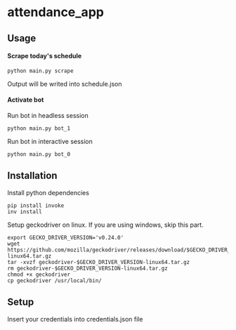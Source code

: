 # attendance_app
## Usage
#### Scrape today's schedule
```
python main.py scrape
```
Output will be writed into schedule.json 

#### Activate bot
Run bot in headless session
```
python main.py bot_1
```
Run bot in interactive session
```
python main.py bot_0
```

## Installation
Install python dependencies
```
pip install invoke
inv install
```
Setup geckodriver on linux. If you are using windows, skip this part.
```
export GECKO_DRIVER_VERSION='v0.24.0'
wget https://github.com/mozilla/geckodriver/releases/download/$GECKO_DRIVER_VERSION/geckodriver-$GECKO_DRIVER_VERSION-linux64.tar.gz
tar -xvzf geckodriver-$GECKO_DRIVER_VERSION-linux64.tar.gz
rm geckodriver-$GECKO_DRIVER_VERSION-linux64.tar.gz
chmod +x geckodriver
cp geckodriver /usr/local/bin/
```

## Setup
Insert your credentials into credentials.json file
